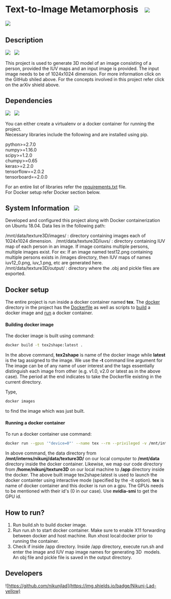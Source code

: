 
# Text-to-Image Metamorphosis &nbsp; ![](https://img.shields.io/badge/release-v1.0-orange)

![](https://img.shields.io/badge/license-MIT-blue) &nbsp;


## Description &nbsp; 
[![](https://img.shields.io/badge/GitHub-thmoa-red)](https://github.com/thmoa/tex2shape) &nbsp;
[![](https://img.shields.io/badge/publication-arXiv-lightgrey)](https://arxiv.org/abs/1904.08645)

This project is used to generate 3D model of an image consisting of a person, provided the IUV maps and an input image is provided. The input image needs to be of 1024x1024 dimension. For more information click on the GitHub shiled above. For the concepts involved in this project refer click on the arXiv shield above.

## Dependencies &nbsp;
![](https://img.shields.io/badge/python-2.7-yellowgreen) &nbsp; ![](https://img.shields.io/badge/install%20with-pip-orange)

You can either create a virtualenv or a docker container for running the project. <br>
Necessary libraries include the following and are installed using pip.

python>=2.7.0 <br>
numpy>=1.16.0 <br>
scipy>=1.2.0 <br>
chumpy>=0.65 <br>
keras>=2.2.0 <br>
tensorflow==2.0.2 <br>
tensorboard==2.0.0 <br>

For an entire list of libraries refer the [requirements.txt](http://gitlab.uiius.com/uvision/texture3d/blob/master/requirements.txt) file. <br>
For Docker setup refer Docker section below.

## System Information &nbsp; ![](https://img.shields.io/badge/Ubuntu-18.04-blueviolet)

Developed and configured this project along with Docker containerization on Ubuntu 18.04.
Data lies in the following path:

/mnt/data/texture3D/images/ : directory containing images each of 1024x1024 dimension. &nbsp;
/mnt/data/texture3D/iuvs/ : directory containing IUV map of each person in an image. If image contains multiple persons, multiple images exist. For ex: If an image named test12.png containing multiple persons exists in /images directory, then IUV maps of names iuv12_0.png, iuv_1.png, etc are generated here. &nbsp;
/mnt/data/texture3D/output/ : directory where the .obj and pickle files are exported. &nbsp;


## Docker setup

The entire project is run inside a docker container named <b>tex</b>. The [docker](http://gitlab.uiius.com/uvision/texture3d/tree/master/docker) directory in the project has the [Dockerfile](http://gitlab.uiius.com/uvision/texture3d/blob/master/docker/Dockerfile) as well as scripts to [build](http://gitlab.uiius.com/uvision/texture3d/blob/master/docker/build.sh) a docker image and [run](http://gitlab.uiius.com/uvision/texture3d/blob/master/docker/run.sh) a docker container.

#### Building docker image 

The docker image is built using command:

```bash
docker build -t tex2shape:latest .

```

In the above command, <b>tex2shape</b> is name of the docker image while <b>latest</b> is the tag assigned to the image. We use the <b>-t</b> command line argument for The image can be of any name of user interest and the tags essentially distinguish each image from other (e.g. v1.0, v2.0 or latest as in the above case). The period at the end indicates to take the Dockerfile existing in the current directory.

Type,

```bash
docker images
``` 
to find the image which was just built.

#### Running a docker container 

To run a docker container use command:

```bash
docker run --gpus '"device=0"' --name tex --rm --privileged -v /mnt/interns/nikunj/data/texture3D/:/mnt/data -v /home/nikunj/texture3D:/app -p 5000:5000 -e="DISPLAY" -v="$HOME/.Xauthority:/root/.Xauthority:rw" --net host -it tex2shape:latest bash
```

In above command, the data directory from <b>/mnt/interns/nikunj/data/texture3D/</b> on our local computer to <b>/mnt/data</b> directory inside the docker container. Likewise, we map our code directory from <b>/home/nikunj/texture3D</b> on our local machine to <b>/app</b> directory inside the docker. The above built image tex2shape:latest is used to launch the docker containter using interactive mode (specified by the -it option). <b>tex</b> is name of docker container and this docker is run on a gpu. The GPUs needs to be mentioned with their id's (0 in our case). Use <b>nvidia-smi</b> to get the GPU id.

## How to run?

1. Run build.sh to build docker image.
2. Run run.sh to start docker container. Make sure to enable X11 forwarding between docker and host machine. Run xhost local:docker prior to running the container.
3. Check if inside /app directory. Inside /app directory, execute run.sh and enter the image and IUV map image names for generating 3D  models. An obj file and pickle file is saved in the output directory.

## Developers

![https://github.com/nikunjlad](https://img.shields.io/badge/Nikunj-Lad-yellow)
